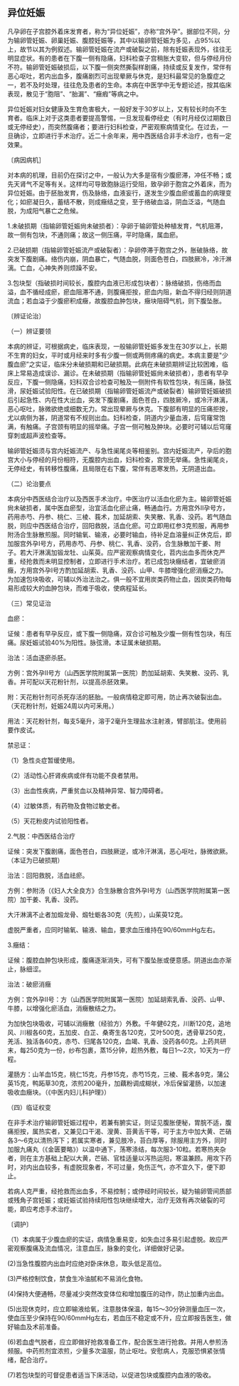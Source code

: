 ## 异位妊娠

凡孕卵在子宫腔外着床发育者，称为“异位妊娠”，亦称“宫外孕”。据部位不同，分为输卵管妊娠、卵巢妊娠、腹腔妊娠等，其中以输卵管妊娠为多见，占95%以上，故节以其为例叙述。输卵管妊娠在流产或破裂之前，除有妊娠表现外，往往无明显症状。有的患者在下腹一侧有隐痛，妇科检查子宫稍胀大变软，但与停经月份不符。输卵管妊娠破损后，以下腹一侧突然撕裂样剧痛，持续或反复发作，常伴有恶心呕吐，若内出血多，腹痛剧烈可出现晕厥与休克，是妇科最常见的急腹症之一，若不及时处理，往往危及患者的生命。本病在中医学中无专题论述，按其临床表现，散见于“胞阻”、“胎漏”、“癥瘕”等病之中。

异位妊娠对妇女健康及生育危害极大，一般好发于30岁以上，又有较长时向不生育者。临床上对于这类患者要提高警惕，一旦发现看停经史（有时月经仅过期数日或无停经史），而突然腹痛者；要进行妇科检查，严密观察病情变化。在过去，一旦确诊，立即进行手术治疗。近二十余年来，用中西医结合非手术治疗，也有一定效果。

〔病因病机］

对本病的机理，目前仍在探讨之中，一般认为大多是宿有少腹瘀滞，冲任不畅；或先天肾气不足等有关。这样均可导致胞脉运行受阻，致孕卵于胞宫之外着床，而为异位妊娠。由于胚胎发育，伤及脉络，血液妄行，遂发生少腹血瘀或蓄血的病理变化；如瘀凝日久，蓄结不散，则成癥结之变，至于络破血溢，阴血泛溢，气随血脱，为成阳气暴亡之危候。

1.未破损期（指输卵管妊娠尙未破损者）：孕卵于输卵管处种植发育，气机阻滞，故一侧有包块，不通则痛；故这一侧压痛，平时隐痛，属血瘀。

2.已破损期（指输卵管妊娠流产或破裂者）：孕卵停滞于胞宫之外，胀破脉络，故突发下腹剧痛。络伤内崩，阴血暴亡，气随血脱，则面色苍白，四肢厥冷，冷汗淋漓。亡血，心神失养则烦躁不安。

3.包块型（指破损时间较长，腹腔内血液已形成包块者）：脉络破损，伤络而血溢，血不循经成瘀，瘀血阻滞不通，则腹痛拒按，瘀血内阻，新血不得归经则阴道流血；若血溢于少腹瘀积成癥，故腹腔血肿包块，癥块阻碍气机，则下腹坠胀。

〔辨证论治〕

（一）辨证要领

本病的辨证，可根据病史，临床表现，一般输卵管妊娠多发生在30岁以上，长期不生育的妇女，平时或月经来时多有少腹一侧或两侧疼痛的病史。本病主要是"少腹血瘀”之实证，临床分未破损期和已破损期。此病在未破损期辨证比较困难，临床上常易造成误诊、漏诊。在未破损期（指输卵管妊娠尙未破损者），患者有早孕反应，下腹一侧隐痛，妇科双合诊检查可触及一侧附件有软性包块，有压痛，脉弦滑，尿妊娠试验阳性。在已破损期（指输卵管妊娠流产或破裂者）输卵管妊娠破损后引起急性、内在性大出血，突发下腹剧痛，面色苍白，四肢厥冷，或冷汗淋漓，恶心呕吐，脉微欲绝或细数无力。常出现晕厥与休克。下腹部有明显的压痛拒按，尤以病侧为甚，阴道常有不规则出血。妇科检查，阴道内少量血液，后穹窿常饱满，有触痛。子宫颈有明显的摇举痛。子宫一侧可触及肿块。必要时可辅以后穹窿穿刺或超声波检查等。

输卵管妊娠须与宫内妊娠流产、与急性阑尾炎等相鉴别。宫内妊娠流产，孕后的胞宫大小与停经的月份相符，无腹腔内出血，妇科检查，宫颈无举痛。急性阑尾炎，无停经史，有转移性腹痛，且局限在右下腹，常伴有恶寒发热，无阴道出血。

（二）论治要点

本病分中西医结合治疗以及西医手术治疗。中医治疗以活血化瘀为主。输卵管妊娠尙未破损者，属中医血瘀型，治宜活血化瘀止痛，畅通血行。方用宫外Ⅱ孕号方，药用赤芍、丹参、桃仁、三棱、莪术，加延胡索、失笑散、乳香、没药。若气随血脱，则应中西医结合治疗，回阳救脱，活血化瘀。可立即用红参3克煎服，再用参附汤合生脉散煎服。同时输氧、输液，必要时输血，待补足血溶量纠正休克后，即加服宫外孕Ⅰ号方，药用赤芍、丹参、桃仁、乳香、没药，合生脉散加干姜、附子。若大汗淋漓加锻龙牡、山茱萸。应严密观察病情变化，苕内出血多而休克严重，经抢救而未明显控制者，立即进行手术治疗。若已成包块癥结者，宜破瘀消癥，方用宫外孕Ⅰ号方酌加延胡索、乳香、没药、山甲、牛膝增强化瘀消癥之力。为加速包块吸收，可辅以外治法治之。俱一般不宜用炭类药物止血，因炭类药物每易形成较大的血肿包块，而难于吸收，使病程延长。

（三）常见证治

血瘀：

证候：患者有早孕反应，或下腹一侧隐痛，双合诊可触及少腹一侧有性包块，有压痛。尿妊娠试验40%为阳性。脉弦滑。本证属未破损期。

治法：活血逐瘀杀胚。

方例：宫外孕Ⅱ号方（山西医学院附属第一医院）酌加延胡索、失笑散、没药、乳香。并可配以天花粉针剂，以提高杀胚效果。

附：天花粉针剂可杀死存活的胚胎。一般病情稳定即可用，防止再次破裂出血。（天花粉针剂，妊娠24周以内可釆用。）

用法：天花粉针剂，每支5毫升，溶于2毫升生理盐水注射液，臂部肌注。使用前要作皮试。

禁忌证：

（1）急性炎症暂缓使用。

（2）活动性心肝肾疾病或伴有功能不良者禁用。

（3）出血性疾病，严重贫血以及精神异常、智力障碍者。

（4）过敏体质，有药物及食物过敏史者。

（5）天花粉皮内试验阳性者。

2.气脱：中西医结合治疗

证候：突发下腹剧痛，面色苍白，四肢厥逆，或冷汗淋漓，恶心呕吐，脉微欲厥。（本证为已破损期）

治法：回阳救脱，活血祛瘀。

方例：参附汤（《妇人大全良方》合生脉散合宫外孕Ⅰ号方（山西医学院附属第一医院）加干姜、乳香、没药。

大汗淋漓不止者加煅龙骨、煅牡蛎各30克（先煎），山茱萸12克。

虚脱严重者，应同时输氧、输液、输血，要求血压维持在90/60mmHg左右。

3.癥结：

证候：腹腔血肿包块形成，腹痛逐渐消失，可有下腹坠胀或便意感。阴道出血亦渐止，脉细涩。

治法：破瘀消癥

方例：宫外孕Ⅱ号：方（山西医学院附属第一医院）加延胡索乳香、没药、山甲、牛膝，以增强化瘀活血，消癥散结之力。

为加快包块吸收，可辅以消癥散（经验方）外敷。千年健62克，川断120克，追地风、川椒各60克，五加皮、白芷、桑寄生各120克，艾叶500克，透骨草250克，羌活、独活各60克，赤芍、归尾各120克，血竭、乳香、没药各60克。上药共研末，每250克为一份，纱布包裹，蒸15分钟，趁热外敷，每日1〜2次，10天为一疗程。

灌肠方：山羊血15克，桃仁15克，丹参15克，赤芍15克，三棱、莪术各9克，蒲公英15克，鸭跖草30克，浓煎200毫升，加藕粉调成糊状，冷后保留灌肠，以加速吸收血癥块。（《中医内妇儿科护理》）

（四）临证权变

在非手术治疗输卵管妊娠过程中，若兼有腑实证，则证见腹胀便秘，胃脘不适，腹痛拒按，属热实者，又兼见口干渴、溲黄、苔黄舌干等，可于主方中加大黄、芒硝各3〜6克以清热泻下；若属实寒者，兼见肢冷，苔白厚等，除服用主方外，同时加服九痛丸（《金匮要略》）以温中通下，荡寒涤结，每次服3-10粒。若寒热夹杂者，则在主方基础上配以大黄，芒硝、官桂适量以泻热运阳，寒温兼顾。用攻下药时，对内出血较多，有虚脱现象者，不可过量，免伤正气，亦不宜久下，便下即止。

若病人克严重，经抢救而出血多，不易控制；或停经时间较长，疑为输卵管间质部或残角子宫妊娠；或妊娠试验持续阳性包块继续增大，治疗无效有再次破裂的可能，即应考虑手术治疗。

〔调护〕

（1）本病属于少腹血瘀的实证，病情急重易变，如失血过多易引起虚脱。故应严密观察腹痛及流血情况，注意血压，脉象的变化，详细做好记录。

(2)当急性腹腔内出血时应绝对卧床休息，取头低足高位。

(3)严格控制饮食，禁食生冷油腻和不易消化食物。

(4)保持大便通畅，尽量减少突然改变体位和增加腹压的动作，防止加重内出血。

(5)出现休克时，应立即输液给氧，注意肢体保温，每15〜30分钟测量血压一次，使血压至少保持在90/60mmHg左右，若血压不稳定或不升，应立即报告医生，做好输血及术前准备。

(6)若血虚气脱者，应立即做好抢救准备工作，配合医生进行抢救。并用人参煎汤频服。中药煎剂宜浓煎，少量多次温服，防止呕吐。安慰病人，克服恐惧紧张情绪，配合治疗。

(7)若包块型的可督促患者适当下床活动，以促进包块或腹腔内血液的吸收。